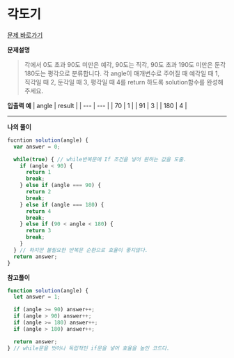 # 각도기

[문제 바로가기](https://school.programmers.co.kr/learn/courses/30/lessons/120829)

**문제설명**

> 각에서 0도 초과 90도 미만은 예각, 90도는 직각, 90도 초과 190도 미만은 둔각 180도는 평각으로 분류합니다.
> 각 angle이 매개변수로 주어질 때 예각일 때 1, 직각일 때 2, 둔각일 때 3, 평각일 때 4를 return 하도록 solution함수를 완성해주세요.

**입출력 예**
| angle | result |
| --- | --- |
| 70 | 1 |
| 91 | 3 |
| 180 | 4 |

---

**나의 풀이**

```javascript
fucntion solution(angle) {
  var answer = 0;

  while(true) { // while반복문에 If 조건을 넣어 원하는 값을 도출.
    if (angle < 90) {
      return 1
      break;
    } else if (angle === 90) {
      return 2
      break;
    } else if (angle === 180) {
      return 4
      break;
    } else if (90 < angle < 180) {
      return 3
      break;
    }
  } // 하지만 불필요한 반복문 순환으로 효율이 좋지않다.
  return answer;
}
```

**참고풀이**

```javascript
function solution(angle) {
  let answer = 1;

  if (angle >= 90) answer++;
  if (angle > 90) answer++;
  if (angle >= 180) answer++;
  if (angle > 180) answer++;

  return answer;
} // while문을 벗어나 독립적인 if문을 넣어 효율을 높인 코드다.
```
